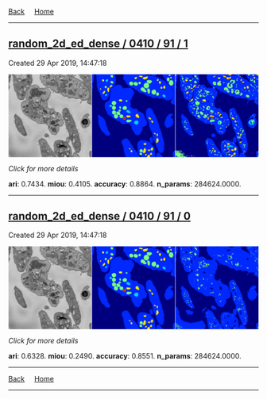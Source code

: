 
[Back](..)&nbsp;&nbsp;&nbsp;&nbsp;&nbsp;[Home](https://leapmanlab.github.io/snapshots)

---

<div class="summary"><a href="1"><h2>random_2d_ed_dense / 0410 / 91 / 1</h2></a><p>Created 29 Apr 2019, 14:47:18
</p><a href="1"><img src="1/media/summary.png" align="center"></a><p>
<i>Click for more details</i>
</p></div>

**ari**: 0.7434. **miou**: 0.4105. **accuracy**: 0.8864. **n_params**: 284624.0000. 

---

<div class="summary"><a href="0"><h2>random_2d_ed_dense / 0410 / 91 / 0</h2></a><p>Created 29 Apr 2019, 14:47:18
</p><a href="0"><img src="0/media/summary.png" align="center"></a><p>
<i>Click for more details</i>
</p></div>

**ari**: 0.6328. **miou**: 0.2490. **accuracy**: 0.8551. **n_params**: 284624.0000. 

---

[Back](..)&nbsp;&nbsp;&nbsp;&nbsp;&nbsp;[Home](https://leapmanlab.github.io/snapshots)

---